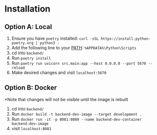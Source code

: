 # Installation

## Option A: Local

1. Ensure you have `poetry` installed: `curl -sSL https://install.python-poetry.org | python3 -`
2. Add the following line to your [PATH](https://gist.github.com/nex3/c395b2f8fd4b02068be37c961301caa7):
 `%APPDATA%\Python\Scripts`
3. cd into `backend/`
4. Run `poetry install`
5. Run `poetry run uvicorn src.main:app --host 0.0.0.0 --port 5670 --reload`
6. Make desired changes and visit `localhost:5670`

## Option B: Docker

*Note that changes will not be visible until the image is rebuilt

1. cd into `backend/`
2. Run `docker build -t backend-dev-image --target development .`
3. Run `docker run -it -p 8081:8080 --name backend-dev-container backend-dev-image`
4. visit `localhost:8081`
